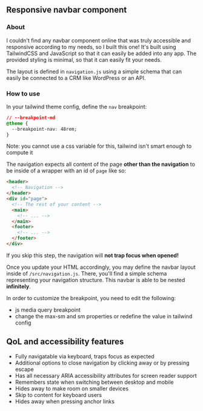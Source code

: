 ## Responsive navbar component

### About

I couldn't find any navbar component online that was truly accessible and responsive according to my needs, so I built this one! It's built using TailwindCSS and JavaScript so that it can easily be added into any app. The provided styling is minimal, so that it can easily fit your needs.

The layout is defined in `navigation.js` using a simple schema that can easily be connected to a CRM like WordPress or an API.

### How to use

In your tailwind theme config, define the `nav` breakpoint:

```css
// --breakpoint-md
@theme {
  --breakpoint-nav: 48rem;
}
```

Note: you cannot use a css variable for this, tailwind isn't smart enough to compute it

The navigation expects all content of the page **other than the navigation** to be inside of a wrapper with an id of `page` like so:

```html
<header>
  <!-- Navigation -->
</header>
<div id="page">
  <!-- The rest of your content -->
  <main>
    <!-- ... -->
  </main>
  <footer>
    <!-- ... -->
  </footer>
</div>
```

If you skip this step, the navigation will **not trap focus when opened!**

Once you update your HTML accordingly, you may define the navbar layout inside of `/src/navigation.js`. There, you'll find a simple schema representing your navigation structure. This navbar is able to be nested **infinitely**.

In order to customize the breakpoint, you need to edit the following:

- js media query breakpoint
- change the max-sm and sm properties or redefine the value in tailwind config

## QoL and accessibility features

- Fully navigatable via keyboard, traps focus as expected
- Additional options to close navigation by clicking away or by pressing escape
- Has all necessary ARIA accessibility attributes for screen reader support
- Remembers state when switching between desktop and mobile
- Hides away to make room on smaller devices
- Skip to content for keyboard users
- Hides away when pressing anchor links
